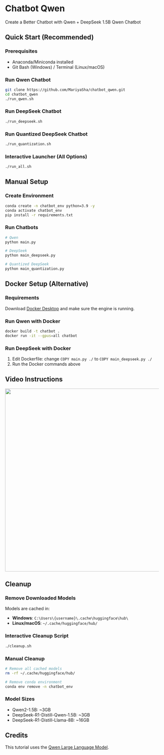 # Chatbot Qwen
Create a Better Chatbot with Qwen + DeepSeek 1.5B Qwen Chatbot

## Quick Start (Recommended)

### Prerequisites
- Anaconda/Miniconda installed
- Git Bash (Windows) / Terminal (Linux/macOS)

### Run Qwen Chatbot
```bash
git clone https://github.com/MariyaSha/chatbot_qwen.git
cd chatbot_qwen
./run_qwen.sh
```

### Run DeepSeek Chatbot
```bash
./run_deepseek.sh
```

### Run Quantized DeepSeek Chatbot
```bash
./run_quantization.sh
```

### Interactive Launcher (All Options)
```bash
./run_all.sh
```

## Manual Setup

### Create Environment
```bash
conda create -n chatbot_env python=3.9 -y
conda activate chatbot_env
pip install -r requirements.txt
```

### Run Chatbots
```bash
# Qwen
python main.py

# DeepSeek
python main_deepseek.py

# Quantized DeepSeek
python main_quantization.py
```

## Docker Setup (Alternative)

### Requirements
Download <a href="https://docs.docker.com/desktop/" target="_blank">Docker Desktop</a> and make sure the engine is running.

### Run Qwen with Docker
```bash
docker build -t chatbot .
docker run -it --gpus=all chatbot
```

### Run DeepSeek with Docker
1. Edit Dockerfile: change `COPY main.py ./` to `COPY main_deepseek.py ./`
2. Run the Docker commands above

## Video Instructions
<a href="https://youtube.com/shorts/YWUvD6qe56g"><img src="https://github.com/user-attachments/assets/fa2fe923-4622-4e4d-9e01-a338e77afbc1" width="600px"></a>

## Cleanup

### Remove Downloaded Models
Models are cached in:
- **Windows**: `C:\Users\{username}\.cache\huggingface\hub\`
- **Linux/macOS**: `~/.cache/huggingface/hub/`

### Interactive Cleanup Script
```bash
./cleanup.sh
```

### Manual Cleanup
```bash
# Remove all cached models
rm -rf ~/.cache/huggingface/hub/

# Remove conda environment
conda env remove -n chatbot_env
```

### Model Sizes
- Qwen2-1.5B: ~3GB
- DeepSeek-R1-Distill-Qwen-1.5B: ~3GB
- DeepSeek-R1-Distill-Llama-8B: ~16GB

## Credits
This tutorial uses the <a href="https://github.com/QwenLM/Qwen" target="_blank">Qwen Large Language Model</a>.
